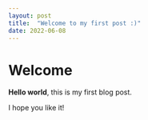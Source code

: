 ```yaml
---
layout: post
title:  "Welcome to my first post :)"
date: 2022-06-08
---
```


# Welcome

**Hello world**, this is my first blog post.

I hope you like it!
